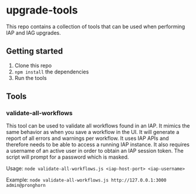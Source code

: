 # upgrade-tools
This repo contains a collection of tools that can be used when performing IAP and IAG upgrades.


## Getting started
1. Clone this repo
2. `npm install` the dependencies
3. Run the tools

## Tools

### validate-all-workflows
This tool can be used to validate all workflows found in an IAP. It mimics the same behavior as when you save a workflow in the UI. It will generate a report of all errors and warnings per workflow. It uses IAP APIs and therefore needs to be able to access a running IAP instance. It also requires a username of an active user in order to obtain an IAP session token. The script will prompt for a password which is masked.

Usage:
`node validate-all-workflows.js <iap-host-port> <iap-username>`

Example:
`node validate-all-workflows.js http://127.0.0.1:3000 admin@pronghorn`

